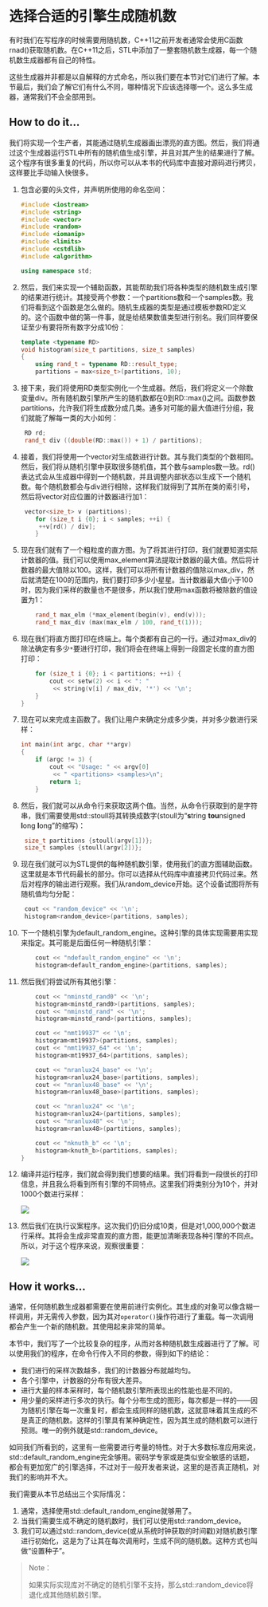 # 选择合适的引擎生成随机数

有时我们在写程序的时候需要用随机数，C++11之前开发者通常会使用C函数rnad()获取随机数。在C++11之后，STL中添加了一整套随机数生成器，每一个随机数生成器都有自己的特性。

这些生成器并非都是以自解释的方式命名，所以我们要在本节对它们进行了解。本节最后，我们会了解它们有什么不同，哪种情况下应该选择哪一个。这么多生成器，通常我们不会全部用到。

## How to do it...

我们将实现一个生产者，其能通过随机生成器画出漂亮的直方图。然后，我们将通过这个生成器运行STL中所有的随机值生成引擎，并且对其产生的结果进行了解。这个程序有很多重复的代码，所以你可以从本书的代码库中直接对源码进行拷贝，这样要比手动输入快很多。

1. 包含必要的头文件，并声明所使用的命名空间：

   ```c++
   #include <iostream>
   #include <string>
   #include <vector>
   #include <random>
   #include <iomanip>
   #include <limits>
   #include <cstdlib>
   #include <algorithm>
   
   using namespace std;
   ```

2. 然后，我们来实现一个辅助函数，其能帮助我们将各种类型的随机数生成引擎的结果进行统计。其接受两个参数：一个partitions数和一个samples数。我们将看到这个函数是怎么做的。随机生成器的类型是通过模板参数RD定义的。这个函数中做的第一件事，就是给结果数值类型进行别名。我们同样要保证至少有要将所有数字分成10份：

   ```c++
   template <typename RD>
   void histogram(size_t partitions, size_t samples)
   {
       using rand_t = typename RD::result_type;
       partitions = max<size_t>(partitions, 10);
   ```

3. 接下来，我们将使用RD类型实例化一个生成器。然后，我们将定义一个除数变量div。所有随机数引擎所产生的随机数都在0到RD::max()之间。函数参数partitions，允许我们将生成数分成几类。通多对可能的最大值进行分组，我们就能了解每一类的大小如何：

   ```c++
   	RD rd;
   	rand_t div ((double(RD::max()) + 1) / partitions); 
   ```

4. 接着，我们将使用一个vector对生成数进行计数。其与我们类型的个数相同。然后，我们将从随机引擎中获取很多随机值，其个数与samples数一致。rd()表达式会从生成器中得到一个随机数，并且调整内部状态以生成下一个随机数。每个随机数都会与div进行相除，这样我们就得到了其所在类的索引号，然后将vector对应位置的计数器进行加1：

   ```c++
   	vector<size_t> v (partitions);
       for (size_t i {0}; i < samples; ++i) {
       	++v[rd() / div];
       } 
   ```

5. 现在我们就有了一个粗粒度的直方图。为了将其进行打印，我们就要知道实际计数器的值。我们可以使用max_element算法提取计数器的最大值。然后将计数器的最大值除以100。这样，我们可以将所有计数器的值除以max_div，然后就清楚在100的范围内，我们要打印多少小星星。当计数器最大值小于100时，因为我们采样的数量也不是很多，所以我们使用max函数将被除数的值设置为1：

   ```c++
       rand_t max_elm (*max_element(begin(v), end(v)));
       rand_t max_div (max(max_elm / 100, rand_t(1)));
   ```

6. 现在我们将直方图打印在终端上。每个类都有自己的一行。通过对max_div的除法确定有多少`*`要进行打印，我们将会在终端上得到一段固定长度的直方图打印：

   ```c++
       for (size_t i {0}; i < partitions; ++i) {
           cout << setw(2) << i << ": "
           	<< string(v[i] / max_div, '*') << '\n';
       }
   }
   ```

7. 现在可以来完成主函数了。我们让用户来确定分成多少类，并对多少数进行采样：

   ```c++
   int main(int argc, char **argv)
   {
       if (argc != 3) {
           cout << "Usage: " << argv[0]
           	<< " <partitions> <samples>\n";
           return 1;
       }
   ```

8. 然后，我们就可以从命令行来获取这两个值。当然，从命令行获取到的是字符串，我们需要使用std::stoull将其转换成数字(stoull为“**s**tring **tou**nsigned **l**ong **l**ong”的缩写)：

   ```c++
   	size_t partitions {stoull(argv[1])};
   	size_t samples {stoull(argv[2])};
   ```

9. 现在我们就可以为STL提供的每种随机数引擎，使用我们的直方图辅助函数。这里就是本节代码最长的部分。你可以选择从代码库中直接拷贝代码过来。然后对程序的输出进行观察。我们从random_device开始。这个设备试图将所有随机值均匀分配：

   ```c++
   	cout << "random_device" << '\n';
   	histogram<random_device>(partitions, samples);
   ```

10. 下一个随机引擎为default_random_engine。这种引擎的具体实现需要用实现来指定。其可能是后面任何一种随机引擎：

    ```c++
    	cout << "ndefault_random_engine" << '\n';
    	histogram<default_random_engine>(partitions, samples);
    ```

11. 然后我们将尝试所有其他引擎：

    ```c++
        cout << "nminstd_rand0" << '\n';
        histogram<minstd_rand0>(partitions, samples);
        cout << "nminstd_rand" << '\n';
        histogram<minstd_rand>(partitions, samples);
    
        cout << "nmt19937" << '\n';
        histogram<mt19937>(partitions, samples);
        cout << "nmt19937_64" << '\n';
        histogram<mt19937_64>(partitions, samples);
    
        cout << "nranlux24_base" << '\n';
        histogram<ranlux24_base>(partitions, samples);
        cout << "nranlux48_base" << '\n';
        histogram<ranlux48_base>(partitions, samples);
    
        cout << "nranlux24" << '\n';
        histogram<ranlux24>(partitions, samples);
        cout << "nranlux48" << '\n';
        histogram<ranlux48>(partitions, samples);
    
        cout << "nknuth_b" << '\n';
        histogram<knuth_b>(partitions, samples);
    }
    ```

12. 编译并运行程序，我们就会得到我们想要的结果。我们将看到一段很长的打印信息，并且我么将看到所有引擎的不同特点。这里我们将类别分为10个，并对1000个数进行采样：

    ![](../../images/chapter8/8-13-1.png)

13. 然后我们在执行议案程序。这次我们仍旧分成10类，但是对1,000,000个数进行采样。其将会生成非常直观的直方图，能更加清晰表现各种引擎的不同点。所以，对于这个程序来说，观察很重要：

    ![](../../images/chapter8/8-13-2.png)

## How it works...

通常，任何随机数生成器都需要在使用前进行实例化。其生成的对象可以像含糊一样调用，并无需传入参数，因为其对`operator()`操作符进行了重载。每一次调用都会产生一个新的随机数。其使用起来非常的简单。

本节中，我们写了一个比较复杂的程序，从而对各种随机数生成器进行了了解。可以使用我们的程序，在命令行传入不同的参数，得到如下的结论：

- 我们进行的采样次数越多，我们的计数器分布就越均匀。
- 各个引擎中，计数器的分布有很大差异。
- 进行大量的样本采样时，每个随机数引擎所表现出的性能也是不同的。
- 用少量的采样进行多次的执行。每个分布生成的图形，每次都是一样的——因为随机引擎在每一次重复时，都会生成同样的随机数，这就意味着其生成的不是真正的随机数。这样的引擎具有某种确定性，因为其生成的随机数可以进行预测。唯一的例外就是std::random_device。

如同我们所看到的，这里有一些需要进行考量的特性。对于大多数标准应用来说，std::default_random_engine完全够用。密码学专家或是类似安全敏感的话题，都会有更加宽广的引擎选择，不过对于一般开发者来说，这里的是否真正随机，对我们的影响并不大。

我们需要从本节总结出三个实际情况：

1. 通常，选择使用std::default_random_engine就够用了。
2. 当我们需要生成不确定的随机数时，我们可以使用std::random_device。
3. 我们可以通过std::random_device(或从系统时钟获取的时间戳)对随机数引擎进行初始化，这是为了让其在每次调用时，生成不同的随机数。这种方式也叫做“设置种子”。

> Note：
>
> 如果实际实现库对不确定的随机引擎不支持，那么std::random_device将退化成其他随机数引擎。